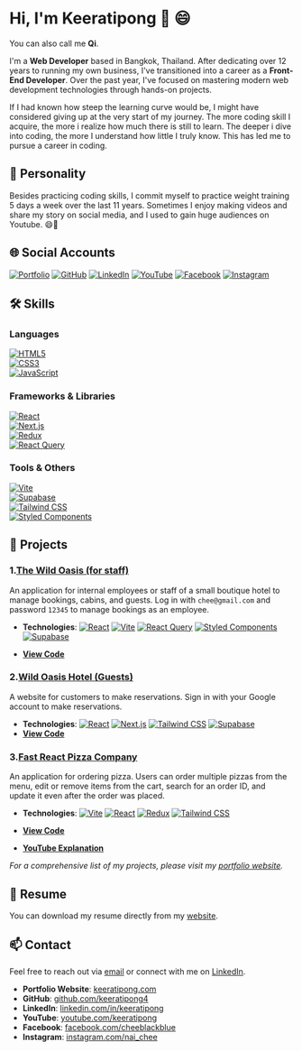 # Hi, I'm Keeratipong 👋 😄 

You can also call me **Qi**.

I'm a **Web Developer** based in Bangkok, Thailand. After dedicating over 12 years to running my own business, I've transitioned into a career as a **Front-End Developer**. Over the past year, I've focused on mastering modern web development technologies through hands-on projects.

If I had known how steep the learning curve would be, I might have considered giving up at the very start of my journey. The more coding skill I acquire, the more i realize how much there is still to learn. The deeper i dive into coding, the more I understand how little I truly know. This has led me to pursue a career in coding.

## 👤 Personality
Besides practicing coding skills, I commit myself to practice weight training 5 days a week over the last 11 years. Sometimes I enjoy making videos and share my story on social media, and I used to gain huge audiences on Youtube. 😄🎉


## 🌐 Social Accounts

[![Portfolio](https://img.shields.io/badge/Portfolio-keeratipong.com-blue?style=flat&logo=Google-Chrome&logoColor=white)](https://www.keeratipong.com/) 
[![GitHub](https://img.shields.io/badge/GitHub-000?style=flat&logo=github)](https://github.com/keeratipong4)
[![LinkedIn](https://img.shields.io/badge/LinkedIn-0077B5?style=flat&logo=linkedin&logoColor=white)](https://www.linkedin.com/in/keeratipong-boonnapongkasem-99259527b/)
[![YouTube](https://img.shields.io/badge/YouTube-FF0000?style=flat&logo=youtube&logoColor=white)](https://youtube.com/keeratipong)
[![Facebook](https://img.shields.io/badge/Facebook-1877F2?style=flat&logo=facebook&logoColor=white)](https://www.facebook.com/cheeblackblue)
[![Instagram](https://img.shields.io/badge/Instagram-E4405F?style=flat&logo=instagram&logoColor=white)](https://www.instagram.com/nai_chee/)

## 🛠 Skills

### **Languages**  
[![HTML5](https://img.shields.io/badge/HTML5-E34F26?style=flat&logo=html5&logoColor=white)](https://developer.mozilla.org/en-US/docs/Web/HTML)  
[![CSS3](https://img.shields.io/badge/CSS3-1572B6?style=flat&logo=css3&logoColor=white)](https://developer.mozilla.org/en-US/docs/Web/CSS)  
[![JavaScript](https://img.shields.io/badge/JavaScript-F7DF1E?style=flat&logo=javascript&logoColor=black)](https://developer.mozilla.org/en-US/docs/Web/JavaScript)  

### **Frameworks & Libraries**  
[![React](https://img.shields.io/badge/React-61DAFB?style=flat&logo=react&logoColor=black)](https://reactjs.org/)  
[![Next.js](https://img.shields.io/badge/Next.js-000000?style=flat&logo=next.js&logoColor=white)](https://nextjs.org/)  
[![Redux](https://img.shields.io/badge/Redux-764ABC?style=flat&logo=redux&logoColor=white)](https://redux.js.org/)  
[![React Query](https://img.shields.io/badge/React%20Query-FF4154?style=flat&logo=reactquery&logoColor=white)](https://tanstack.com/query)  

### **Tools & Others**  
[![Vite](https://img.shields.io/badge/Vite-646CFF?style=flat&logo=vite&logoColor=white)](https://vitejs.dev/)  
[![Supabase](https://img.shields.io/badge/Supabase-3FCF8E?style=flat&logo=supabase&logoColor=white)](https://supabase.com/)  
[![Tailwind CSS](https://img.shields.io/badge/Tailwind%20CSS-38B2AC?style=flat&logo=tailwind-css&logoColor=white)](https://tailwindcss.com/)  
[![Styled Components](https://img.shields.io/badge/Styled%20Components-DB7093?style=flat&logo=styled-components&logoColor=white)](https://styled-components.com/)  


## 📂 Projects

###  1.[The Wild Oasis (for staff)](https://wild-oasis-for-employee.vercel.app/)

An application for internal employees or staff of a small boutique hotel to manage bookings, cabins, and guests. Log in with `chee@gmail.com` and password `12345` to manage bookings as an employee.

- **Technologies**: [![React](https://img.shields.io/badge/React-61DAFB?style=flat&logo=react&logoColor=black)](https://reactjs.org/) [![Vite](https://img.shields.io/badge/Vite-646CFF?style=flat&logo=vite&logoColor=white)](https://vitejs.dev/) [![React Query](https://img.shields.io/badge/React%20Query-FF4154?style=flat&logo=reactquery&logoColor=white)](https://tanstack.com/query)  [![Styled Components](https://img.shields.io/badge/Styled%20Components-DB7093?style=flat&logo=styled-components&logoColor=white)](https://styled-components.com/)  [![Supabase](https://img.shields.io/badge/Supabase-3FCF8E?style=flat&logo=supabase&logoColor=white)](https://supabase.com/)  

- **[View Code](https://github.com/keeratipong4/17-the-wild-oasis.git)**

### 2.[Wild Oasis Hotel (Guests)](https://wild-oasis-home-stay.vercel.app/)

A website for customers to make reservations. Sign in with your Google account to make reservations. 

- **Technologies**: [![React](https://img.shields.io/badge/React-61DAFB?style=flat&logo=react&logoColor=black)](https://reactjs.org/) [![Next.js](https://img.shields.io/badge/Next.js-000000?style=flat&logo=next.js&logoColor=white)](https://nextjs.org/) [![Tailwind CSS](https://img.shields.io/badge/Tailwind%20CSS-38B2AC?style=flat&logo=tailwind-css&logoColor=white)](https://tailwindcss.com/) [![Supabase](https://img.shields.io/badge/Supabase-3FCF8E?style=flat&logo=supabase&logoColor=white)](https://supabase.com/)  
- **[View Code](https://github.com/keeratipong4/21-the-wild-oasis-website.git)**

### 3.[Fast React Pizza Company](https://16-fast-react-pizza-seven.vercel.app/)

An application for ordering pizza. Users can order multiple pizzas from the menu, edit or remove items from the cart, search for an order ID, and update it even after the order was placed. 

- **Technologies**: [![Vite](https://img.shields.io/badge/Vite-646CFF?style=flat&logo=vite&logoColor=white)](https://vitejs.dev/)  [![React](https://img.shields.io/badge/React-61DAFB?style=flat&logo=react&logoColor=black)](https://reactjs.org/)  [![Redux](https://img.shields.io/badge/Redux-764ABC?style=flat&logo=redux&logoColor=white)](https://redux.js.org/)  [![Tailwind CSS](https://img.shields.io/badge/Tailwind%20CSS-38B2AC?style=flat&logo=tailwind-css&logoColor=white)](https://tailwindcss.com/)  

- **[View Code](https://github.com/keeratipong4/16-fast-react-pizza.git)**
- **[YouTube Explanation](https://youtu.be/yF-5O3hOREQ)**

*For a comprehensive list of my projects, please visit my [portfolio website](https://www.keeratipong.com/).*

## 📄 Resume

You can download my resume directly from my [website](https://www.keeratipong.com/).

## 📫 Contact

Feel free to reach out via [email](mailto:keeratipong4@gmail.com) or connect with me on [LinkedIn](https://www.linkedin.com/in/keeratipong-boonnapongkasem-99259527b/).

- **Portfolio Website**: [keeratipong.com](https://www.keeratipong.com/)
- **GitHub**: [github.com/keeratipong4](https://github.com/keeratipong4)
- **LinkedIn**: [linkedin.com/in/keeratipong](https://www.linkedin.com/in/keeratipong-boonnapongkasem-99259527b/)
- **YouTube**: [youtube.com/keeratipong](https://youtube.com/keeratipong)
- **Facebook**: [facebook.com/cheeblackblue](https://www.facebook.com/cheeblackblue)
- **Instagram**: [instagram.com/nai_chee](https://www.instagram.com/nai_chee/)

<!---
keeratipong4/keeratipong4 is a ✨ special ✨ repository because its `README.md` (this file) appears on your GitHub profile.
You can click the Preview link to take a look at your changes.


--->

